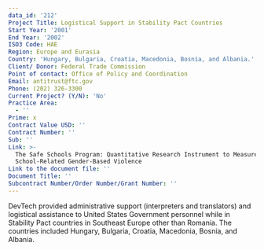 ```yaml
---
data_id: '212'
Project Title: Logistical Support in Stability Pact Countries
Start Year: '2001'
End Year: '2002'
ISO3 Code: HAE
Region: Europe and Eurasia
Country: 'Hungary, Bulgaria, Croatia, Macedonia, Bosnia, and Albania.'
Client/ Donor: Federal Trade Commission
Point of contact: Office of Policy and Coordination
Email: antitrust@ftc.gov
Phone: (202) 326-3300
Current Project? (Y/N): 'No'
Practice Area:
  - ''
Prime: x
Contract Value USD: ''
Contract Number: ''
Sub: ''
Link: >-
  The Safe Schools Program: Quantitative Research Instrument to Measure
  School-Related Gender-Based Violence
Link to the document file: ''
Document Title: ''
Subcontract Number/Order Number/Grant Number: ''
---
```

DevTech provided administrative support (interpreters and translators) and logistical assistance to United States Government personnel while in Stability Pact countries in Southeast Europe other than Romania. The countries included Hungary, Bulgaria, Croatia, Macedonia, Bosnia, and Albania.